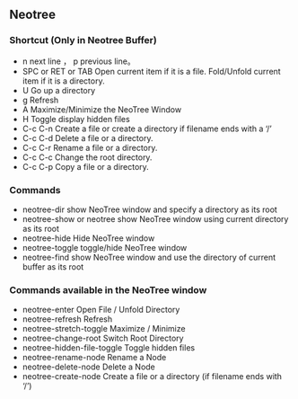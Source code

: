 
## Neotree
### Shortcut (Only in Neotree Buffer)
- n next line ， p previous line。
- SPC or RET or TAB Open current item if it is a file. Fold/Unfold current item if it is a directory.
- U Go up a directory
- g Refresh
- A Maximize/Minimize the NeoTree Window
- H Toggle display hidden files
- C-c C-n Create a file or create a directory if filename ends with a ‘/’
- C-c C-d Delete a file or a directory.
- C-c C-r Rename a file or a directory.
- C-c C-c Change the root directory.
- C-c C-p Copy a file or a directory.

### Commands
- neotree-dir show NeoTree window and specify a directory as its root
- neotree-show or neotree show NeoTree window using current directory as its root
- neotree-hide Hide NeoTree window
- neotree-toggle toggle/hide NeoTree window
- neotree-find show NeoTree window and use the directory of current buffer as its root

### Commands available in the NeoTree window
- neotree-enter Open File / Unfold Directory
- neotree-refresh Refresh
- neotree-stretch-toggle Maximize / Minimize
- neotree-change-root Switch Root Directory
- neotree-hidden-file-toggle Toggle hidden files 
- neotree-rename-node Rename a Node
- neotree-delete-node Delete a Node
- neotree-create-node Create a file or a directory (if filename ends with ‘/’)
